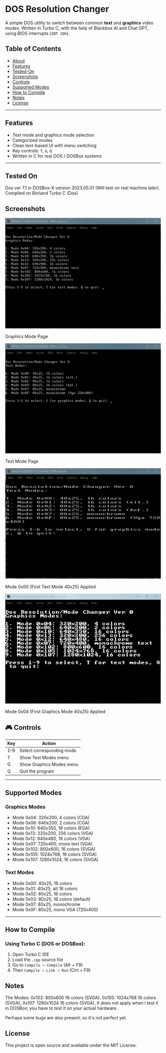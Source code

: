 # DOS Resolution Changer

A simple DOS utility to switch between common **text** and **graphics** video modes. Written in Turbo C, with the help of Blackbox AI and Chat GPT, using BIOS interrupts (`INT 10h`).

## Table of Contents

- [About](#about)
- [Features](#features)
- [Tested-On](#Tested-On)
- [Screenshots](#screenshots)
- [Controls](#getting-started)
- [Supported Modes](#supported-Modes)
- [How to Compile](#how-to-Compile)
- [Notes](#notes)
- [License](#license)
---

## Features

- Text mode and graphics mode selection
- Categorized modes
- Clean text-based UI with menu switching
- Key controls: `T`, `G`, `Q`
- Written in C for real DOS / DOSBox systems

---

## Tested On
Dos ver 7.1 in DOSBox-X version 2023.05.01 (Will test on real machine later).
Complied on Borland Turbo C (Dos)

## Screenshots
![Preview Image](Screenshots/Screenshot%201.png)

Graphics Mode Page

![Preview Image](Screenshots/Screenshot%202.png)

Text Mode Page

![Preview Image](Screenshots/Screenshot%203.png)

Mode 0x00 (First Text Mode 40x25) Applied

![Preview Image](Screenshots/Screenshot%204.png)

Mode 0x04 (First Graphics Mode 40x25) Applied


## 🎮 Controls

| Key | Action                          |
|-----|---------------------------------|
| 1–9 | Select corresponding mode       |
| T   | Show Text Modes menu            |
| G   | Show Graphics Modes menu        |
| Q   | Quit the program                |

---

## Supported Modes

### Graphics Modes
- Mode 0x04: 320x200, 4 colors (CGA)
- Mode 0x06: 640x200, 2 colors (CGA)
- Mode 0x10: 640x350, 16 colors (EGA)
- Mode 0x13: 320x200, 256 colors (VGA)
- Mode 0x12: 640x480, 16 colors (VGA)
- Mode 0x07: 720x400, mono text (VGA)
- Mode 0x102: 800x600, 16 colors (SVGA)
- Mode 0x105: 1024x768, 16 colors (SVGA)
- Mode 0x107: 1280x1024, 16 colors (SVGA)

### Text Modes
- Mode 0x00: 40x25, 16 colors
- Mode 0x01: 40x25, alt 16 colors
- Mode 0x02: 80x25, 16 colors
- Mode 0x03: 80x25, 16 colors (default)
- Mode 0x07: 80x25, monochrome
- Mode 0x0F: 80x25, mono VGA (720x400)

---

## How to Compile

### Using Turbo C (DOS or DOSBox):
1. Open Turbo C IDE
2. Load the `.cpp` source file
3. Go to `Compile → Compile` (Alt + F9)
4. Then `Compile → Link → Run` (Ctrl + F9)

## Notes
The Modes:
 0x102: 800x600 16 colors (SVGA),
 0x105: 1024x768 16 colors (SVGA),
 0x107: 1280x1024 16 colors (SVGA),
It does not apply when I test it in DOSBox; you have to test it on your actual hardware.

Perhaps some bugs are also present, so it's not perfect yet.

## License
This project is open source and available under the MIT License.

